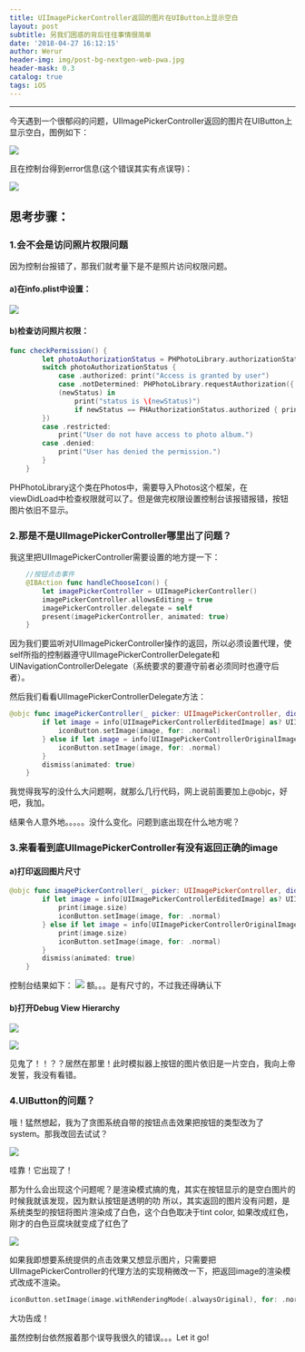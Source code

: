 ```yaml
---
title: UIImagePickerController返回的图片在UIButton上显示空白
layout: post
subtitle: 另我们困惑的背后往往事情很简单
date: '2018-04-27 16:12:15'
author: Werur
header-img: img/post-bg-nextgen-web-pwa.jpg
header-mask: 0.3
catalog: true
tags: iOS
---
```


<hr>
今天遇到一个很郁闷的问题，UIImagePickerController返回的图片在UIButton上显示空白，图例如下：

![](/img/images1/1.png)

且在控制台得到error信息(这个错误其实有点误导)：

![](/img/images1/2.png)

## 思考步骤：

### 1.会不会是访问照片权限问题
因为控制台报错了，那我们就考量下是不是照片访问权限问题。
#### a)在info.plist中设置：
![](/img/images1/3.png)

#### b)检查访问照片权限：

```swift
func checkPermission() {
        let photoAuthorizationStatus = PHPhotoLibrary.authorizationStatus()
        switch photoAuthorizationStatus {
            case .authorized: print("Access is granted by user")
            case .notDetermined: PHPhotoLibrary.requestAuthorization({
            (newStatus) in
                print("status is \(newStatus)")
                if newStatus == PHAuthorizationStatus.authorized { print("success") }
        })
        case .restricted:
            print("User do not have access to photo album.")
        case .denied:
            print("User has denied the permission.")
        }
    } 
```
PHPhotoLibrary这个类在Photos中，需要导入Photos这个框架，在viewDidLoad中检查权限就可以了。但是做完权限设置控制台该报错报错，按钮图片依旧不显示。


### 2.那是不是UIImagePickerController哪里出了问题？

我这里把UIImagePickerController需要设置的地方提一下：

```swift
	//按钮点击事件
    @IBAction func handleChooseIcon() {
        let imagePickerController = UIImagePickerController()
        imagePickerController.allowsEditing = true
        imagePickerController.delegate = self
        present(imagePickerController, animated: true)
    }
```
因为我们要监听对UIImagePickerController操作的返回，所以必须设置代理，使self所指的控制器遵守UIImagePickerControllerDelegate和UINavigationControllerDelegate（系统要求的要遵守前者必须同时也遵守后者）。

然后我们看看UIImagePickerControllerDelegate方法：

```swift
@objc func imagePickerController(_ picker: UIImagePickerController, didFinishPickingMediaWithInfo info: [String : Any]) {
        if let image = info[UIImagePickerControllerEditedImage] as? UIImage {
            iconButton.setImage(image, for: .normal)
        } else if let image = info[UIImagePickerControllerOriginalImage] as? UIImage {
            iconButton.setImage(image, for: .normal)
        }
        dismiss(animated: true)
    }
```
我觉得我写的没什么大问题啊，就那么几行代码，网上说前面要加上@objc，好吧，我加。

结果令人意外地。。。。。没什么变化。问题到底出现在什么地方呢？

### 3.来看看到底UIImagePickerController有没有返回正确的image

#### a)打印返回图片尺寸

```swift
@objc func imagePickerController(_ picker: UIImagePickerController, didFinishPickingMediaWithInfo info: [String : Any]) {
        if let image = info[UIImagePickerControllerEditedImage] as? UIImage {
        	print(image.size)
            iconButton.setImage(image, for: .normal)
        } else if let image = info[UIImagePickerControllerOriginalImage] as? UIImage {           
            print(image.size)
            iconButton.setImage(image, for: .normal)
        }
        dismiss(animated: true)
    }
```

控制台结果如下：
![](/img/images1/4.png)
额。。。是有尺寸的，不过我还得确认下

#### b)打开Debug View Hierarchy
![](/img/images1/5.png)

![](/img/images1/6.png)

见鬼了！！？？居然在那里！此时模拟器上按钮的图片依旧是一片空白，我向上帝发誓，我没有看错。

### 4.UIButton的问题？
哦！猛然想起，我为了贪图系统自带的按钮点击效果把按钮的类型改为了system。那我改回去试试？

![](/img/images1/7.png)

哇靠！它出现了！

那为什么会出现这个问题呢？是渲染模式搞的鬼，其实在按钮显示的是空白图片的时候我就该发现，因为默认按钮是透明的叻
所以，其实返回的图片没有问题，是系统类型的按钮将图片渲染成了白色，这个白色取决于tint color, 如果改成红色，刚才的白色豆腐块就变成了红色了

![](/img/images1/8.png)

如果我即想要系统提供的点击效果又想显示图片，只需要把UIImagePickerController的代理方法的实现稍微改一下，把返回image的渲染模式改成不渲染。

```swift
iconButton.setImage(image.withRenderingMode(.alwaysOriginal), for: .normal)
```

大功告成！

虽然控制台依然报着那个误导我很久的错误。。。Let it go!